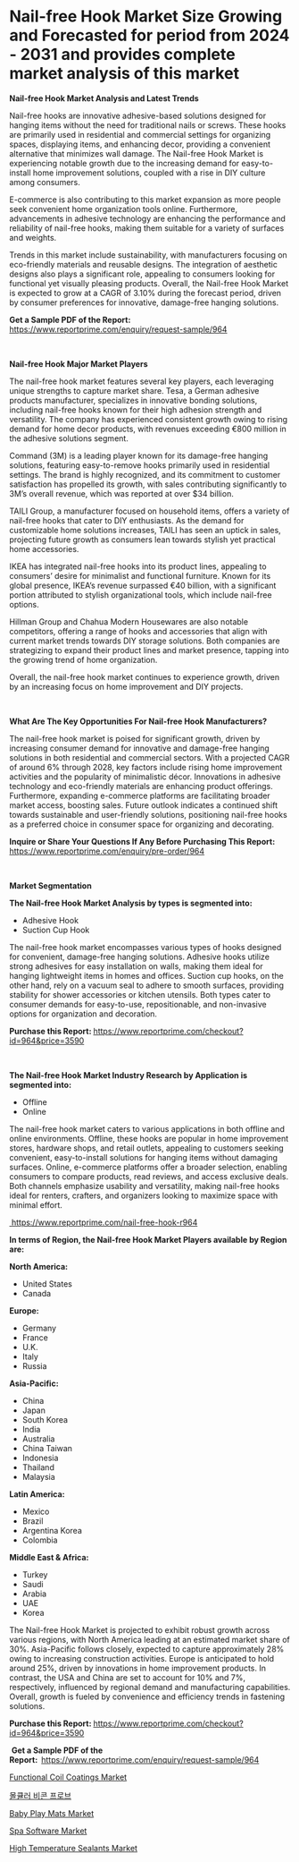 <p><h1>Nail-free Hook Market Size Growing and Forecasted for period from 2024 - 2031 and provides complete market analysis of this market</h1></p><p><strong>Nail-free Hook Market Analysis and Latest Trends</strong></p>
<p><p>Nail-free hooks are innovative adhesive-based solutions designed for hanging items without the need for traditional nails or screws. These hooks are primarily used in residential and commercial settings for organizing spaces, displaying items, and enhancing decor, providing a convenient alternative that minimizes wall damage. The Nail-free Hook Market is experiencing notable growth due to the increasing demand for easy-to-install home improvement solutions, coupled with a rise in DIY culture among consumers. </p><p>E-commerce is also contributing to this market expansion as more people seek convenient home organization tools online. Furthermore, advancements in adhesive technology are enhancing the performance and reliability of nail-free hooks, making them suitable for a variety of surfaces and weights. </p><p>Trends in this market include sustainability, with manufacturers focusing on eco-friendly materials and reusable designs. The integration of aesthetic designs also plays a significant role, appealing to consumers looking for functional yet visually pleasing products. Overall, the Nail-free Hook Market is expected to grow at a CAGR of 3.10% during the forecast period, driven by consumer preferences for innovative, damage-free hanging solutions.</p></p>
<p><strong>Get a Sample PDF of the Report:&nbsp;</strong> <a href="https://www.reportprime.com/enquiry/request-sample/964">https://www.reportprime.com/enquiry/request-sample/964</a></p>
<p>&nbsp;</p>
<p><strong>Nail-free Hook Major Market Players</strong></p>
<p><p>The nail-free hook market features several key players, each leveraging unique strengths to capture market share. Tesa, a German adhesive products manufacturer, specializes in innovative bonding solutions, including nail-free hooks known for their high adhesion strength and versatility. The company has experienced consistent growth owing to rising demand for home decor products, with revenues exceeding €800 million in the adhesive solutions segment.</p><p>Command (3M) is a leading player known for its damage-free hanging solutions, featuring easy-to-remove hooks primarily used in residential settings. The brand is highly recognized, and its commitment to customer satisfaction has propelled its growth, with sales contributing significantly to 3M’s overall revenue, which was reported at over $34 billion.</p><p>TAILI Group, a manufacturer focused on household items, offers a variety of nail-free hooks that cater to DIY enthusiasts. As the demand for customizable home solutions increases, TAILI has seen an uptick in sales, projecting future growth as consumers lean towards stylish yet practical home accessories.</p><p>IKEA has integrated nail-free hooks into its product lines, appealing to consumers’ desire for minimalist and functional furniture. Known for its global presence, IKEA’s revenue surpassed €40 billion, with a significant portion attributed to stylish organizational tools, which include nail-free options.</p><p>Hillman Group and Chahua Modern Housewares are also notable competitors, offering a range of hooks and accessories that align with current market trends towards DIY storage solutions. Both companies are strategizing to expand their product lines and market presence, tapping into the growing trend of home organization.</p><p>Overall, the nail-free hook market continues to experience growth, driven by an increasing focus on home improvement and DIY projects.</p></p>
<p>&nbsp;</p>
<p><strong>What Are The Key Opportunities For Nail-free Hook Manufacturers?</strong></p>
<p><p>The nail-free hook market is poised for significant growth, driven by increasing consumer demand for innovative and damage-free hanging solutions in both residential and commercial sectors. With a projected CAGR of around 6% through 2028, key factors include rising home improvement activities and the popularity of minimalistic décor. Innovations in adhesive technology and eco-friendly materials are enhancing product offerings. Furthermore, expanding e-commerce platforms are facilitating broader market access, boosting sales. Future outlook indicates a continued shift towards sustainable and user-friendly solutions, positioning nail-free hooks as a preferred choice in consumer space for organizing and decorating.</p></p>
<p><strong>Inquire or Share Your Questions If Any Before Purchasing This Report:</strong> <a href="https://www.reportprime.com/enquiry/pre-order/964">https://www.reportprime.com/enquiry/pre-order/964</a></p>
<p>&nbsp;</p>
<p><strong>Market Segmentation</strong></p>
<p><strong>The Nail-free Hook Market Analysis by types is segmented into:</strong></p>
<p><ul><li>Adhesive Hook</li><li>Suction Cup Hook</li></ul></p>
<p><p>The nail-free hook market encompasses various types of hooks designed for convenient, damage-free hanging solutions. Adhesive hooks utilize strong adhesives for easy installation on walls, making them ideal for hanging lightweight items in homes and offices. Suction cup hooks, on the other hand, rely on a vacuum seal to adhere to smooth surfaces, providing stability for shower accessories or kitchen utensils. Both types cater to consumer demands for easy-to-use, repositionable, and non-invasive options for organization and decoration.</p></p>
<p><strong>Purchase this Report:&nbsp;</strong><a href="https://www.reportprime.com/checkout?id=964&price=3590">https://www.reportprime.com/checkout?id=964&price=3590</a></p>
<p>&nbsp;</p>
<p><strong>The Nail-free Hook Market Industry Research by Application is segmented into:</strong></p>
<p><ul><li>Offline</li><li>Online</li></ul></p>
<p><p>The nail-free hook market caters to various applications in both offline and online environments. Offline, these hooks are popular in home improvement stores, hardware shops, and retail outlets, appealing to customers seeking convenient, easy-to-install solutions for hanging items without damaging surfaces. Online, e-commerce platforms offer a broader selection, enabling consumers to compare products, read reviews, and access exclusive deals. Both channels emphasize usability and versatility, making nail-free hooks ideal for renters, crafters, and organizers looking to maximize space with minimal effort.</p></p>
<p><a href="https://www.reportprime.com/nail-free-hook-r964">&nbsp;https://www.reportprime.com/nail-free-hook-r964</a></p>
<p><strong>In terms of Region, the Nail-free Hook Market Players available by Region are:</strong></p>
<p>
    <p> <strong> North America: </strong>
        <ul>
            <li>United States</li>
            <li>Canada</li>
        </ul>
        </p> 
    <p> <strong> Europe: </strong>
        <ul>
            <li>Germany</li>
            <li>France</li>
            <li>U.K.</li>
            <li>Italy</li>
            <li>Russia</li>
        </ul>
        </p> 
    <p> <strong> Asia-Pacific: </strong>
        <ul>
            <li>China</li>
            <li>Japan</li>
            <li>South Korea</li>
            <li>India</li>
            <li>Australia</li>
            <li>China Taiwan</li>
            <li>Indonesia</li>
            <li>Thailand</li>
            <li>Malaysia</li>
        </ul>
        </p> 
    <p> <strong> Latin America: </strong>
        <ul>
            <li>Mexico</li>
            <li>Brazil</li>
            <li>Argentina Korea</li>
            <li>Colombia</li>
        </ul>
        </p> 
    <p> <strong> Middle East & Africa: </strong>
        <ul>
            <li>Turkey</li>
            <li>Saudi</li>
            <li>Arabia</li>
            <li>UAE</li>
            <li>Korea</li>
        </ul>
    </p>
    </p>
<p><p>The Nail-free Hook Market is projected to exhibit robust growth across various regions, with North America leading at an estimated market share of 30%. Asia-Pacific follows closely, expected to capture approximately 28% owing to increasing construction activities. Europe is anticipated to hold around 25%, driven by innovations in home improvement products. In contrast, the USA and China are set to account for 10% and 7%, respectively, influenced by regional demand and manufacturing capabilities. Overall, growth is fueled by convenience and efficiency trends in fastening solutions.</p></p>
<p><strong>Purchase this Report: </strong><a href="https://www.reportprime.com/checkout?id=964&price=3590">https://www.reportprime.com/checkout?id=964&price=3590</a></p>
<p>&nbsp;<strong>Get a Sample PDF of the Report:&nbsp;&nbsp;</strong><a href="https://www.reportprime.com/enquiry/request-sample/964">https://www.reportprime.com/enquiry/request-sample/964</a></p>
<p><strong></strong></p>
<p><p><a href="https://www.linkedin.com/pulse/functional-coil-coatings-market-share-analysis-growth-trends-pcjnc?trackingId=bqDEcwlyQj%2BJ%2Fgu5AKskEQ%3D%3D">Functional Coil Coatings Market</a></p><p><a href="https://medium.com/@kacrimipp/%EA%B8%80%EB%A1%9C%EB%B2%8C-%EB%B6%84%EC%9E%90-%EB%B9%84%EC%BB%A8-%ED%94%84%EB%A1%9C%EB%B8%8C-%EC%8B%9C%EC%9E%A5-%ED%8A%B8%EB%A0%8C%EB%93%9C-%EC%98%88%EC%B8%A1-%EB%B0%8F-%EC%8B%9C%EC%9E%A5-%EC%A0%84%EB%9E%B5-%EB%B6%84%EC%84%9D-2024-2031-c49b7130e53a">몰큘러 비콘 프로브</a></p><p><a href="https://github.com/guneycigdem35/Market-Research-Report-List-4/blob/main/baby-play-mats-market.md">Baby Play Mats Market</a></p><p><a href="https://medium.com/@arteevalith3/spa-software-market-industry-trends-and-forecast-for-period-from-2024-to-2031-730144c8fb55">Spa Software Market</a></p><p><a href="https://www.linkedin.com/pulse/emerging-high-temperature-sealants-market-opportunities-analysis-h0fwc?trackingId=u4HHdbrhQDe08ny8cAubMQ%3D%3D">High Temperature Sealants Market</a></p></p>